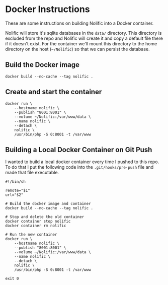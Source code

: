 # Docker Instructions

These are some instructions on building Nolific into a Docker container.

Nolific will store it's sqlite databases in the `data/` directory. This directory is excluded from the repo and Nolific will create it and copy a default file there if it doesn't exist. For the container we'll mount this directory to the home directory on the host (`~/Nolific`) so that we can persist the database.

## Build the Docker image

`docker build --no-cache --tag nolific .`

## Create and start the container

```
docker run \
    --hostname nolific \
    --publish "8001:8001" \
    --volume ~/Nolific:/var/www/data \
    --name nolific \
    --detach \
    nolific \
    /usr/bin/php -S 0:8001 -t /var/www
```

## Building a Local Docker Container on Git Push

I wanted to build a local docker container every time I pushed to this repo. To do that I put the following code into the `.git/hooks/pre-push` file and made that file executable.

```
#!/bin/sh

remote="$1"
url="$2"

# Build the docker image and container
docker build --no-cache --tag nolific .

# Stop and delete the old container
docker container stop nolific
docker container rm nolific

# Run the new container
docker run \
    --hostname nolific \
    --publish "8001:8001" \
    --volume ~/Nolific:/var/www/data \
    --name nolific \
    --detach \
    nolific \
    /usr/bin/php -S 0:8001 -t /var/www

exit 0
```